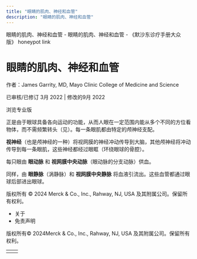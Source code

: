```yaml
---
title: "眼睛的肌肉、神经和血管"
description: "眼睛的肌肉、神经和血管"
---
```


﻿眼睛的肌肉、神经和血管 \- 眼睛的肌肉、神经和血管 \- 《默沙东诊疗手册大众版》 honeypot link

# 眼睛的肌肉、神经和血管

作者：James Garrity, MD, Mayo Clinic College of Medicine and Science

已审核/已修订 3月 2022 \| 修改的9月 2022

浏览专业版

正是由于眼球具备各向运动的功能，从而人眼在一定范围内能从多个不同的方位看物体，而不需频繁转头（见）。每一条眼肌都由特定的颅神经支配。

**视神经**（也是颅神经的一种）将视网膜的神经冲动传导到大脑，其他颅神经将冲动传导到每一条眼肌，这些神经都经过眼眶（环绕眼球的骨腔）。

每只眼由 **眼动脉** 和 **视网膜中央动脉**（眼动脉的分支动脉）供血。

同样，由 **眼静脉**（涡静脉）和 **视网膜中央静脉** 将血液引流出。这些血管都通过眼球后部进出眼球。



版权所有 © 2024
Merck & Co., Inc., Rahway, NJ, USA 及其附属公司。保留所有权利。

- 关于
- 免责声明

版权所有© 2024Merck & Co., Inc., Rahway, NJ, USA 及其附属公司。保留所有权利。

|     |     |
| --- | --- |
|  |  |
